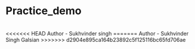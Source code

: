 # Practice_demo
<br>
<<<<<<< HEAD
Author - Sukhvinder singh
=======
Author - Sukhvinder Singh Galsian
>>>>>>> d2904e895ca164b23892c5f125116bc65fd706ae
